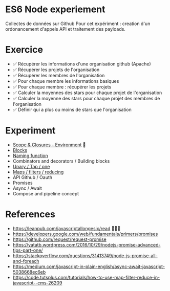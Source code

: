 # ES6 Node experiement

Collectes de données sur Github
Pour cet expériment : creation d'un ordonancement d'appels API et traitement des payloads.

# Exercice
- ✅ Récupérer les informations d'une organisation github (Apache)
- ✅ Récupérer les projets de l'organisation
- ✅ Récupérer les membres de l'organisation
- ✅ Pour chaque membre les informations basiques
- ✅ Pour chaque membre : récupérer les projets
- ✅ Calculer la moyennes des stars pour chaque projet de l'organisation
- ✅ Calculer la moyenne des stars pour chaque projet des membres de l'organisation
- ✅ Définir qui a plus ou moins de stars que l'organisation

# Experiment
- [Scope & Closures - Environment](https://leanpub.com/javascriptallongesix/read#closures) 🚀
- [Blocks](https://leanpub.com/javascriptallongesix/read#buildingblocks)
- [Naming function](https://leanpub.com/javascriptallongesix/read#named-function-expressions)
- Combinators and decorators /  Building blocks
- [Unary / Tap / one](https://leanpub.com/javascriptallongesix/read#leanpub-auto-unary)
- [Maps / filters / reducing](https://code.tutsplus.com/tutorials/how-to-use-map-filter-reduce-in-javascript--cms-26209)
- API Github / Oauth
- Promises
- Async / Await
- Compose and pipeline concept

# References
- https://leanpub.com/javascriptallongesix/read 🚀🚀🚀
- https://developers.google.com/web/fundamentals/primers/promises
- https://github.com/request/request-promise
- https://yatatb.wordpress.com/2016/10/29/nodejs-promise-advanced-tips-part-one/
- https://stackoverflow.com/questions/31413749/node-js-promise-all-and-foreach
- https://medium.com/javascript-in-plain-english/async-await-javascript-5038668ec6eb
- https://code.tutsplus.com/tutorials/how-to-use-map-filter-reduce-in-javascript--cms-26209
